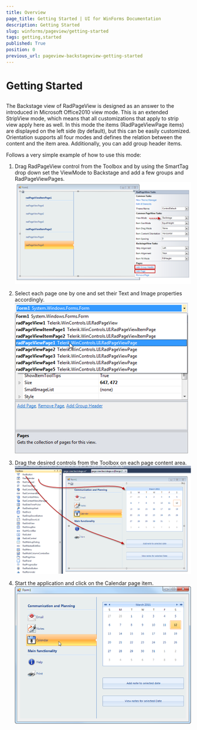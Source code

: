 ```yaml
---
title: Overview
page_title: Getting Started | UI for WinForms Documentation
description: Getting Started
slug: winforms/pageview/getting-started
tags: getting,started
published: True
position: 0
previous_url: pageview-backstageview-getting-started
---
```


# Getting Started



## 

The Backstage view of RadPageView is designed as an answer to the introduced in Microsoft Office2010 view mode. This is an extended StripView mode, which means that all customizations that apply to strip view apply here as well. In this mode the items (RadPageViewPage items) are displayed on the left side (by default), but this can be easily customized. Orientation supports all four modes and defines the relation between the content and the item area.  Additionally, you can add group header items.

Follows a very simple example of how to use this mode:

1. Drag RadPageView control from the Toolbox and by using the SmartTag drop down set the ViewMode to Backstage and add a few groups and RadPageViewPages.<br>![pageview-backstageview-getting-started 001](images/pageview-backstageview-getting-started001.png)

1. Select each page one by one and set their Text and Image properties accordingly.<br>![pageview-backstageview-getting-started 002](images/pageview-backstageview-getting-started002.png)

1. Drag the desired controls from the Toolbox on each page content area.<br>![pageview-backstageview-getting-started 003](images/pageview-backstageview-getting-started003.png)

1. Start the application and click on the Calendar page item.<br>![pageview-backstageview-getting-started 004](images/pageview-backstageview-getting-started004.png)
